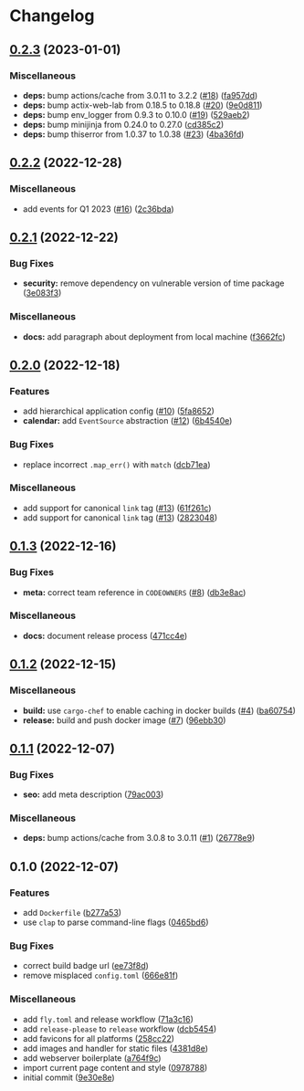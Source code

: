# Changelog

## [0.2.3](https://github.com/musikundkultur/wohnzimmer/compare/v0.2.2...v0.2.3) (2023-01-01)


### Miscellaneous

* **deps:** bump actions/cache from 3.0.11 to 3.2.2 ([#18](https://github.com/musikundkultur/wohnzimmer/issues/18)) ([fa957dd](https://github.com/musikundkultur/wohnzimmer/commit/fa957ddddbd8260dde1dc6e40f103ca9968e774b))
* **deps:** bump actix-web-lab from 0.18.5 to 0.18.8 ([#20](https://github.com/musikundkultur/wohnzimmer/issues/20)) ([9e0d811](https://github.com/musikundkultur/wohnzimmer/commit/9e0d811cba271865037712134b1251176702dc3f))
* **deps:** bump env_logger from 0.9.3 to 0.10.0 ([#19](https://github.com/musikundkultur/wohnzimmer/issues/19)) ([529aeb2](https://github.com/musikundkultur/wohnzimmer/commit/529aeb26ff1e0fc1a8ae5c2f7fbf4af36e97af93))
* **deps:** bump minijinja from 0.24.0 to 0.27.0 ([cd385c2](https://github.com/musikundkultur/wohnzimmer/commit/cd385c208d34eb39a754b900231e77a46a419f9d))
* **deps:** bump thiserror from 1.0.37 to 1.0.38 ([#23](https://github.com/musikundkultur/wohnzimmer/issues/23)) ([4ba36fd](https://github.com/musikundkultur/wohnzimmer/commit/4ba36fd0d5edce4908bb89d8ff316d7053921574))

## [0.2.2](https://github.com/musikundkultur/wohnzimmer/compare/v0.2.1...v0.2.2) (2022-12-28)


### Miscellaneous

* add events for Q1 2023 ([#16](https://github.com/musikundkultur/wohnzimmer/issues/16)) ([2c36bda](https://github.com/musikundkultur/wohnzimmer/commit/2c36bdaa4cba563ca763d7fc9ff3b53b238e2d56))

## [0.2.1](https://github.com/musikundkultur/wohnzimmer/compare/v0.2.0...v0.2.1) (2022-12-22)


### Bug Fixes

* **security:** remove dependency on vulnerable version of time package ([3e083f3](https://github.com/musikundkultur/wohnzimmer/commit/3e083f35e78138e48b41ef297e93cd8189d3aad2))


### Miscellaneous

* **docs:** add paragraph about deployment from local machine ([f3662fc](https://github.com/musikundkultur/wohnzimmer/commit/f3662fcf12a7fae2741cb25cfb40ae8a1caac098))

## [0.2.0](https://github.com/musikundkultur/wohnzimmer/compare/v0.1.3...v0.2.0) (2022-12-18)


### Features

* add hierarchical application config ([#10](https://github.com/musikundkultur/wohnzimmer/issues/10)) ([5fa8652](https://github.com/musikundkultur/wohnzimmer/commit/5fa865217a5caff89e2514eba41c839edd68b42d))
* **calendar:** add `EventSource` abstraction ([#12](https://github.com/musikundkultur/wohnzimmer/issues/12)) ([6b4540e](https://github.com/musikundkultur/wohnzimmer/commit/6b4540ee1e69def10dd1261040ed9be407507e2e))


### Bug Fixes

* replace incorrect `.map_err()` with `match` ([dcb71ea](https://github.com/musikundkultur/wohnzimmer/commit/dcb71ea8f32ef4e9d095e1c4c175abe1758044e4))


### Miscellaneous

* add support for canonical `link` tag ([#13](https://github.com/musikundkultur/wohnzimmer/issues/13)) ([61f261c](https://github.com/musikundkultur/wohnzimmer/commit/61f261c081c7c9d757428fc47a64243176df1601))
* add support for canonical `link` tag ([#13](https://github.com/musikundkultur/wohnzimmer/issues/13)) ([2823048](https://github.com/musikundkultur/wohnzimmer/commit/28230485009b0266cb9f5c9d0497400b141e4de6))

## [0.1.3](https://github.com/musikundkultur/wohnzimmer/compare/v0.1.2...v0.1.3) (2022-12-16)


### Bug Fixes

* **meta:** correct team reference in `CODEOWNERS` ([#8](https://github.com/musikundkultur/wohnzimmer/issues/8)) ([db3e8ac](https://github.com/musikundkultur/wohnzimmer/commit/db3e8ac80293e839d3fd24f639cf18fb0e2f4615))


### Miscellaneous

* **docs:** document release process ([471cc4e](https://github.com/musikundkultur/wohnzimmer/commit/471cc4edab464babfb1cd25acc95fa8ff09e86d7))

## [0.1.2](https://github.com/musikundkultur/wohnzimmer/compare/v0.1.1...v0.1.2) (2022-12-15)


### Miscellaneous

* **build:** use `cargo-chef` to enable caching in docker builds ([#4](https://github.com/musikundkultur/wohnzimmer/issues/4)) ([ba60754](https://github.com/musikundkultur/wohnzimmer/commit/ba607541c6a70e62595a654bb4a5609559b95953))
* **release:** build and push docker image ([#7](https://github.com/musikundkultur/wohnzimmer/issues/7)) ([96ebb30](https://github.com/musikundkultur/wohnzimmer/commit/96ebb30ec2e973c4343eebc64c69f43317042645))

## [0.1.1](https://github.com/musikundkultur/wohnzimmer/compare/v0.1.0...v0.1.1) (2022-12-07)


### Bug Fixes

* **seo:** add meta description ([79ac003](https://github.com/musikundkultur/wohnzimmer/commit/79ac003871c4fac553048532876dcf5f0f277af1))


### Miscellaneous

* **deps:** bump actions/cache from 3.0.8 to 3.0.11 ([#1](https://github.com/musikundkultur/wohnzimmer/issues/1)) ([26778e9](https://github.com/musikundkultur/wohnzimmer/commit/26778e9b48f975439cba69a91ef6d8088479c60c))

## 0.1.0 (2022-12-07)


### Features

* add `Dockerfile` ([b277a53](https://github.com/musikundkultur/wohnzimmer/commit/b277a53bf87976de8173d5fb51da283a38aaf99d))
* use `clap` to parse command-line flags ([0465bd6](https://github.com/musikundkultur/wohnzimmer/commit/0465bd6e9e9362ca7d085dcccd5bb1cc5132139c))


### Bug Fixes

* correct build badge url ([ee73f8d](https://github.com/musikundkultur/wohnzimmer/commit/ee73f8d063408d0cc224492ef1acbaf64e53f90f))
* remove misplaced `config.toml` ([666e81f](https://github.com/musikundkultur/wohnzimmer/commit/666e81ffc7bd39fdcafdd23708c9c96f752c6e4e))


### Miscellaneous

* add `fly.toml` and release workflow ([71a3c16](https://github.com/musikundkultur/wohnzimmer/commit/71a3c16b3f2bb9ae931cafe8382ab4a0ae6e2b8d))
* add `release-please` to `release` workflow ([dcb5454](https://github.com/musikundkultur/wohnzimmer/commit/dcb5454acbd5683fc210416d8e1e5c9767054b2a))
* add favicons for all platforms ([258cc22](https://github.com/musikundkultur/wohnzimmer/commit/258cc22d2847443eb5b2a231505184d0be062ca7))
* add images and handler for static files ([4381d8e](https://github.com/musikundkultur/wohnzimmer/commit/4381d8eab2b6fcfd31d4d1639e3ceecc6102740f))
* add webserver boilerplate ([a764f9c](https://github.com/musikundkultur/wohnzimmer/commit/a764f9cf45b7a9f00d1a3c803134fcb350112393))
* import current page content and style ([0978788](https://github.com/musikundkultur/wohnzimmer/commit/0978788b47c0b9605236700dc8eaa01440991025))
* initial commit ([9e30e8e](https://github.com/musikundkultur/wohnzimmer/commit/9e30e8e11fac7bd2da321cd926f085a9dfd955f2))
